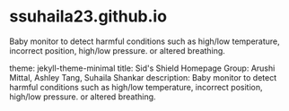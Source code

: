 # ssuhaila23.github.io
Baby monitor to detect harmful conditions such as high/low temperature, incorrect position, high/low pressure. or altered breathing.

theme: jekyll-theme-minimal
title: Sid's Shield Homepage
Group: Arushi Mittal, Ashley Tang, Suhaila Shankar
description: Baby monitor to detect harmful conditions such as high/low temperature, incorrect position, high/low pressure. or altered breathing.


